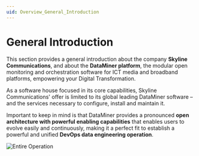 ```yaml
---
uid: Overview_General_Introduction
---
```


# General Introduction

This section provides a general introduction about the company **Skyline Communications**, and about the **DataMiner platform**, the modular open monitoring and orchestration software for ICT media and broadband platforms, empowering your Digital Transformation.

As a software house focused in its core capabilities, Skyline Communications' offer is limited to its global leading DataMiner software – and the services necessary to configure, install and maintain it.

Important to keep in mind is that DataMiner provides a pronounced **open architecture with powerful enabling capabilities** that enables users to evolve easily and continuously, making it a perfect fit to establish a powerful and unified **DevOps data engineering operation**.

![Entire Operation](~/dataminer-overview/images/DA_entire_operation.png)
